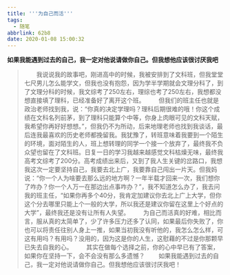 ```yaml
---
title: '''为自己而活'''
tags:
  - 随笔
abbrlink: 62b8
date: 2020-01-08 15:00:32
---
```

**如果我能遇到过去的自己，我一定对他说请做你自己。但我想他应该很讨厌我吧**
<!--more-->
> &emsp;&emsp;我说说我的故事吧，刚进高中的时候，我被安排到了文科班，但我堂堂七尺男儿怎么能学文，但我也没有抱怨，因为学半学期就会文理分科了，到了文理分科的时候，我文综考了250左右，理综也考了250左右，我想都没想直接填了理科，已经准备好了离开这个班。<!--more-->
> &emsp;&emsp;但我们的班主任也就是政治老师找到我，说：“你真的决定学理吗？理科后期很难的哦！你这个成绩在文科名列前茅，到了理科只能算个中等，你身上肉眼可见的文科天赋，我希望你再好好想想。”，但我仍不为所动，后来地理老师也找到我谈话，最后连我最喜欢的历史老师都挽留我。我犹豫了，转班意味着我要到一个陌生的环境，面对陌生的人，班上想转理的同学一个接一个放弃了，最终我不负众望也留在了文科班。日复一日的学习我越来越感觉文科枯燥无味，最终我高考文综考了200分。高考成绩出来后，又到了我人生关键的岔路口，我想我这次一定要坚持自己，我要去北上广，我要靠自己闯出一片天。但我妈说：“你一个人为啥要去那么远的地方啊？一年半载才回来一次，我们想你了咋办？你一个人万一在那边出点事咋办？”，我不知道怎么办了，我去问我的班主任，“如果你再多个40分，我肯定加建议你去北上广上大学，但你这个分去哪里只能上个一般的大学，所以我还是建议你留在这里上个好点的大学”，最终我还是没有让所有人失望。
> &emsp;&emsp;为自己而活真的好难，相比而言，服从真的太简单了，少了许多压力还多了认同，如果最后你失败了，你也可以将责任往别人身上一推，如果当初我没有听他的，我怎么怎么样，可这有用吗？有用吗？没用的，因为这是你的人生，这慰藉的不过是你那颗早已失去自我的心。
> &emsp;&emsp;其实在做每个选择之前，你的心中早已有了答案，如果你在坚持一下，会不会没有那么多遗憾？
> &emsp;&emsp;如果我能遇到过去的自己，我一定对他说请做你自己。但我想他应该很讨厌我吧！